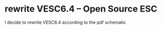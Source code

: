rewrite VESC6.4 – Open Source ESC
=============

I decide to rewrite VESC6.4 according to the pdf schematic





